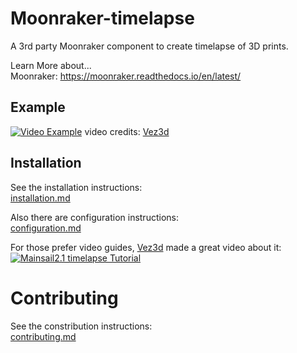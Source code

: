 # Moonraker-timelapse

A 3rd party Moonraker component to create timelapse of 3D prints.

Learn More about...   
Moonraker: https://moonraker.readthedocs.io/en/latest/   

## Example
[![Video Example](https://img.youtube.com/vi/hovKtH4t9BU/0.jpg)](https://www.youtube.com/watch?v=hovKtH4t9BU)
video credits: [Vez3d](https://www.youtube.com/channel/UCEZr0_vwtka0HteUcfzXaOQ)

## Installation

See the installation instructions:   
[installation.md](docs/installation.md)

Also there are configuration instructions:   
[configuration.md](docs/configuration.md)

For those prefer video guides, [Vez3d](https://www.youtube.com/channel/UCEZr0_vwtka0HteUcfzXaOQ) made a great video about it:
[![Mainsail2.1 timelapse Tutorial](https://img.youtube.com/vi/n-BVPidUDLI/0.jpg)](https://www.youtube.com/watch?v=n-BVPidUDLI)

# Contributing
See the constribution instructions:   
[contributing.md](docs/contributing.md)

